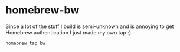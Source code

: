 # homebrew-bw
Since a lot of the stuff I build is semi-unknown and is annoying to get Homebrew authentication I just made my own tap :).

`homebrew tap bw`
